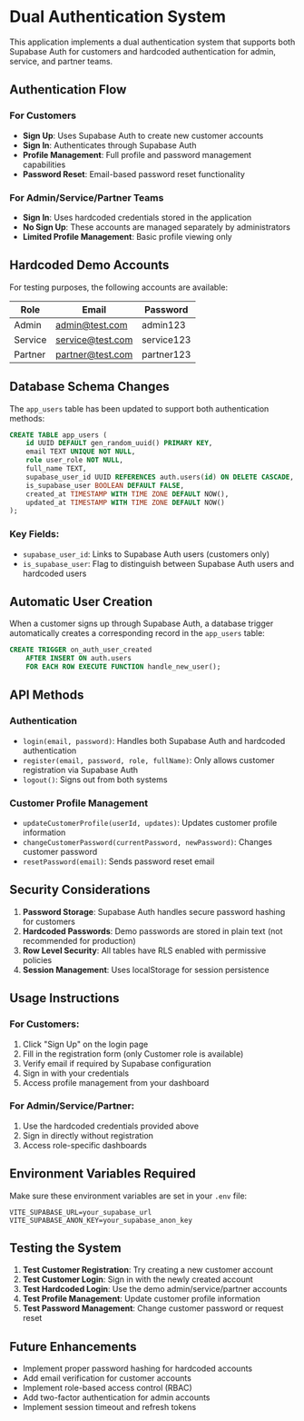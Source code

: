 # Dual Authentication System

This application implements a dual authentication system that supports both Supabase Auth for customers and hardcoded authentication for admin, service, and partner teams.

## Authentication Flow

### For Customers
- **Sign Up**: Uses Supabase Auth to create new customer accounts
- **Sign In**: Authenticates through Supabase Auth
- **Profile Management**: Full profile and password management capabilities
- **Password Reset**: Email-based password reset functionality

### For Admin/Service/Partner Teams
- **Sign In**: Uses hardcoded credentials stored in the application
- **No Sign Up**: These accounts are managed separately by administrators
- **Limited Profile Management**: Basic profile viewing only

## Hardcoded Demo Accounts

For testing purposes, the following accounts are available:

| Role | Email | Password |
|------|-------|----------|
| Admin | admin@test.com | admin123 |
| Service | service@test.com | service123 |
| Partner | partner@test.com | partner123 |

## Database Schema Changes

The `app_users` table has been updated to support both authentication methods:

```sql
CREATE TABLE app_users (
    id UUID DEFAULT gen_random_uuid() PRIMARY KEY,
    email TEXT UNIQUE NOT NULL,
    role user_role NOT NULL,
    full_name TEXT,
    supabase_user_id UUID REFERENCES auth.users(id) ON DELETE CASCADE,
    is_supabase_user BOOLEAN DEFAULT FALSE,
    created_at TIMESTAMP WITH TIME ZONE DEFAULT NOW(),
    updated_at TIMESTAMP WITH TIME ZONE DEFAULT NOW()
);
```

### Key Fields:
- `supabase_user_id`: Links to Supabase Auth users (customers only)
- `is_supabase_user`: Flag to distinguish between Supabase Auth users and hardcoded users

## Automatic User Creation

When a customer signs up through Supabase Auth, a database trigger automatically creates a corresponding record in the `app_users` table:

```sql
CREATE TRIGGER on_auth_user_created
    AFTER INSERT ON auth.users
    FOR EACH ROW EXECUTE FUNCTION handle_new_user();
```

## API Methods

### Authentication
- `login(email, password)`: Handles both Supabase Auth and hardcoded authentication
- `register(email, password, role, fullName)`: Only allows customer registration via Supabase Auth
- `logout()`: Signs out from both systems

### Customer Profile Management
- `updateCustomerProfile(userId, updates)`: Updates customer profile information
- `changeCustomerPassword(currentPassword, newPassword)`: Changes customer password
- `resetPassword(email)`: Sends password reset email

## Security Considerations

1. **Password Storage**: Supabase Auth handles secure password hashing for customers
2. **Hardcoded Passwords**: Demo passwords are stored in plain text (not recommended for production)
3. **Row Level Security**: All tables have RLS enabled with permissive policies
4. **Session Management**: Uses localStorage for session persistence

## Usage Instructions

### For Customers:
1. Click "Sign Up" on the login page
2. Fill in the registration form (only Customer role is available)
3. Verify email if required by Supabase configuration
4. Sign in with your credentials
5. Access profile management from your dashboard

### For Admin/Service/Partner:
1. Use the hardcoded credentials provided above
2. Sign in directly without registration
3. Access role-specific dashboards

## Environment Variables Required

Make sure these environment variables are set in your `.env` file:

```
VITE_SUPABASE_URL=your_supabase_url
VITE_SUPABASE_ANON_KEY=your_supabase_anon_key
```

## Testing the System

1. **Test Customer Registration**: Try creating a new customer account
2. **Test Customer Login**: Sign in with the newly created account
3. **Test Hardcoded Login**: Use the demo admin/service/partner accounts
4. **Test Profile Management**: Update customer profile information
5. **Test Password Management**: Change customer password or request reset

## Future Enhancements

- Implement proper password hashing for hardcoded accounts
- Add email verification for customer accounts
- Implement role-based access control (RBAC)
- Add two-factor authentication for admin accounts
- Implement session timeout and refresh tokens
